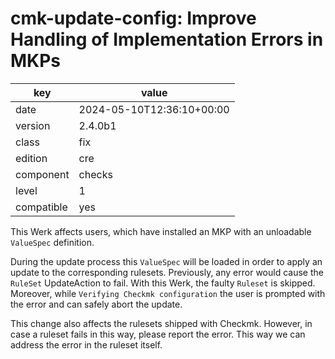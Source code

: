 [//]: # (werk v2)
# cmk-update-config: Improve Handling of Implementation Errors in MKPs

key        | value
---------- | ---
date       | 2024-05-10T12:36:10+00:00
version    | 2.4.0b1
class      | fix
edition    | cre
component  | checks
level      | 1
compatible | yes

This Werk affects users, which have installed an MKP with an unloadable `ValueSpec` definition.

During the update process this `ValueSpec` will be loaded in order to apply an update to the
corresponding rulesets. Previously, any error would cause the `RuleSet` UpdateAction to fail.
With this Werk, the faulty `Ruleset` is skipped. Moreover, while `Verifying Checkmk
configuration` the user is prompted with the error and can safely abort the update.

This change also affects the rulesets shipped with Checkmk. However, in case a ruleset fails in this
way, please report the error. This way we can address the error in the ruleset itself.
